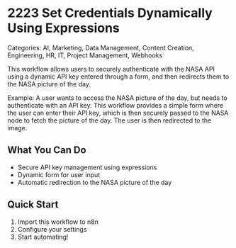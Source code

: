 # 2223 Set Credentials Dynamically Using Expressions

Categories: AI, Marketing, Data Management, Content Creation, Engineering, HR, IT, Project Management, Webhooks

This workflow allows users to securely authenticate with the NASA API using a dynamic API key entered through a form, and then redirects them to the NASA picture of the day.

Example: A user wants to access the NASA picture of the day, but needs to authenticate with an API key. This workflow provides a simple form where the user can enter their API key, which is then securely passed to the NASA node to fetch the picture of the day. The user is then redirected to the image.

## What You Can Do
- Secure API key management using expressions
- Dynamic form for user input
- Automatic redirection to the NASA picture of the day

## Quick Start
1. Import this workflow to n8n
2. Configure your settings
3. Start automating!


